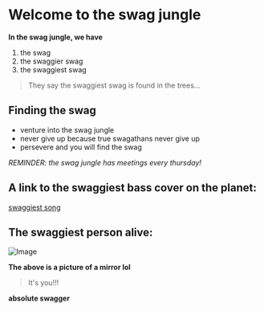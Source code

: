 # Welcome to the swag jungle 

**In the swag jungle, we have**
1. the swag
2. the swaggier swag
3. the swaggiest swag

>They say the swaggiest swag is found in the trees...

## Finding the swag
- venture into the swag jungle
- never give up because true swagathans never give up
- persevere and you will find the swag

*REMINDER: the swag jungle has meetings every thursday!*

A link to the swaggiest bass cover on the planet:
---
[swaggiest song](https://youtu.be/RtDOiTunH2E)

## The swaggiest person alive:
![Image](https://cb2.scene7.com/is/image/CB2/AcaciaWoodMirrorRndSHF16)

**The above is a picture of a mirror lol**

> It's you!!! 


**absolute swagger**



